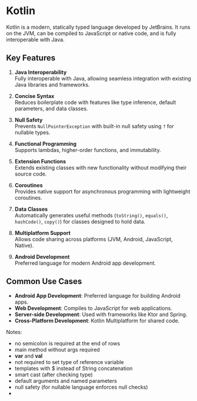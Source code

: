 # Kotlin

Kotlin is a modern, statically typed language developed by JetBrains. It
runs on the JVM, can be compiled to JavaScript or native code, and is
fully interoperable with Java.

## Key Features

1. **Java Interoperability**  
   Fully interoperable with Java, allowing seamless integration with
   existing Java libraries and frameworks.

2. **Concise Syntax**  
   Reduces boilerplate code with features like type inference, default
   parameters, and data classes.

3. **Null Safety**  
   Prevents `NullPointerException` with built-in null safety using `?` for
   nullable types.

4. **Functional Programming**  
   Supports lambdas, higher-order functions, and immutability.

5. **Extension Functions**  
   Extends existing classes with new functionality without modifying their
   source code.

6. **Coroutines**  
   Provides native support for asynchronous programming with lightweight
   coroutines.

7. **Data Classes**  
   Automatically generates useful methods (`toString()`, `equals()`,
   `hashCode()`, `copy()`) for classes designed to hold data.

8. **Multiplatform Support**  
   Allows code sharing across platforms (JVM, Android, JavaScript, Native).

9. **Android Development**  
   Preferred language for modern Android app development.

## Common Use Cases

- **Android App Development**: Preferred language for building Android apps.
- **Web Development**: Compiles to JavaScript for web applications.
- **Server-side Development**: Used with frameworks like Ktor and Spring.
- **Cross-Platform Development**: Kotlin Multiplatform for shared code.


Notes:
- no semicolon is required at the end of rows
- main method without args required
- **var** and **val**
- not required to set type of reference variable
- templates with $ instead of String concatenation
- smart cast (after checking type)
- default arguments and named parameters
- null safety (for nullable language enforces null checks)
- 